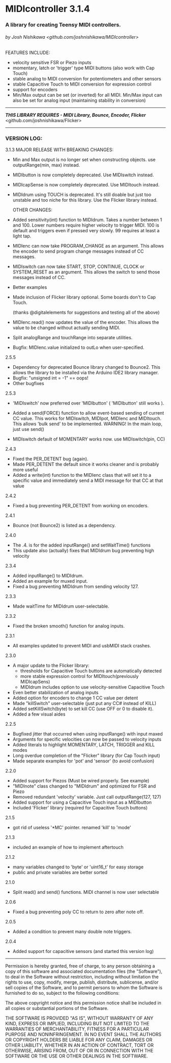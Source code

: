 # MIDIcontroller 3.1.4
### A library for creating Teensy MIDI controllers.
###### by Josh Nishikawa <github.com/joshnishikawa/MIDIcontroller>

 FEATURES INCLUDE:
  - velocity sensitive FSR or Piezo inputs
  - momentary, latch or 'trigger' type MIDI buttons (also work with Cap Touch) 
  - stable analog to MIDI conversion for potentiometers and other sensors
  - stable Capacitive Touch to MIDI conversion for expression control
  - support for encoders
  - Min/Max output can be set (or inverted) for all MIDI. Min/Max input
      can also be set for analog input (maintaining stability in conversion)
___
***THIS LIBRARY REQUIRES - MIDI Library, Bounce, Encoder, Flicker***
<github.com/joshnishikawa/Flicker>
___

### VERSION LOG:
3.1.3 MAJOR RELEASE WITH BREAKING CHANGES:
- Min and Max output is no longer set when constructing objects.
    use outputRange(min, max) instead.
- MIDIbutton is now completely deprecated. Use MIDIswitch instead.
- MIDIcapSense is now completely deprecated. Use MIDItouch instead.
- MIDIdrum using TOUCH is deprecated. It's still doable but just too unstable
    and too niche for this library. Use the Flicker library instead.

  OTHER CHANGES:
- Added sensitivity(int) function to MIDIdrum. Takes a number between 1 and 100.
    Lower numbers require higher velocity to trigger MIDI. 100 is default 
    and triggers even if pressed very slowly. 99 requires at least a light tap.
- MIDIenc can now take PROGRAM_CHANGE as an argument. This allows the encoder
    to send program change messages instead of CC messages. 
- MIDIswitch can now take START, STOP, CONTINUE, CLOCK or SYSTEM_RESET as an
    argument. This allows the switch to send those messages instead of CC.
- Better examples
- Made inclusion of Flicker library optional. Some boards don't to Cap Touch.

    (thanks @digitalelements for suggestions and testing all of the above)

- MIDIenc.read() now updates the value of the encoder. This allows the value
    to be changed without actually sending MIDI.
- Split analogRange and touchRange into separate utilities.
- Bugfix: MIDIenc.value initialized to outLo when user-specified.

2.5.5
- Dependency for deprecated Bounce library changed to Bounce2. This allows the 
    library to be installed via the Arduino IDE2 library manager.
- Bugfix: "unsigned int = -1" == oops!
- Other bugfixes

2.5.3
- 'MIDIswitch' now preferred over 'MIDIbutton' ( 'MIDIbutton' still works ).
- Added a send(FORCE) function to allow event-based sending of current CC value.
    This works for MIDIswitch, MIDIpot, MIDIenc and MIDItouch. This allows
    'bulk send' to be implemented. WARNING! In the main loop, just use send()

- MIDIswitch default of MOMENTARY works now. use MIDIswitch(pin, CC)

2.4.3
- Fixed the PER_DETENT bug (again).
- Made PER_DETENT the default since it works cleaner and is probably more useful
- Added a write(int) function to the MIDIenc class that will set it to a
    specific value and immediately send a MIDI message for that CC at that value

2.4.2 
- Fixed a bug preventing PER_DETENT from working on encoders.

2.4.1 
- Bounce (not Bounce2) is listed as a dependency.

2.4.0
- The .4. is for the added inputRange() and setWaitTime() functions
- This update also (actually) fixes that MIDIdrum bug preventing high velocity

2.3.4 
- Added inputRange() to MIDIdrum.
- Added an example for muxed input.
- Fixed a bug preventing MIDIdrum from sending velocity 127.

2.3.3 
- Made waitTime for MIDIdrum user-selectable.

2.3.2 
- Fixed the broken smooth() function for analog inputs.

2.3.1 
- All examples updated to prevent MIDI and usbMIDI stack crashes.

2.3.0 
- A major update to the Flicker library:
    - thresholds for Capacitive Touch buttons are automatically detected 
    - more stable expression control for MIDItouch(previously MIDIcapSens)
    - MIDIdrum includes option to use velocity-sensitive Capacitive Touch
- Even better stabilization of analog inputs
- Added option for encoders to change 1 CC value per detent
- Made "killSwitch" user-selectable (just put any CC# instead of KILL)
- Added setKillSwitch(byte) to set kill CC (use OFF or 0 to disable it).
- Added a few visual aides

2.2.5 
- Bugfixed jitter that occurred when using inputRange() with input maxed
- Arguments for specific velocities can now be passed to velocity inputs
- Added literals to highlight MOMENTARY, LATCH, TRIGGER and KILL modes
- Long overdue completion of the "Flicker" library (for Cap Touch input)
- Made separate examples for 'pot' and 'sensor' (to avoid confusion)

2.2.0 
- Added support for Piezos (Must be wired properly. See example)
- "MIDInote" class changed to "MIDIdrum" and optimized for FSR and Piezo
- Removed redundant 'velocity' variable. Just call outputRange(127, 127)
- Added support for using a Capacitive Touch input as a MIDIbutton
- Included 'Flicker' library (required for Capacitive Touch buttons)

2.1.5 
- got rid of useless '*MC' pointer. renamed 'kill' to 'mode'

2.1.3 
- included an example of how to implement aftertouch

2.1.2 
- many variables changed to 'byte' or 'uint16_t' for easy storage
- public and private variables are better sorted

2.1.0 
- Split read() and send() functions. MIDI channel is now user selectable

2.0.6 
- Fixed a bug preventing poly CC to return to zero after note off.

2.0.5 
- Added a condition to prevent many double note triggers.

2.0.4 
- Added support for capacitive sensors (and started this version log)
___

Permission is hereby granted, free of charge, to any person obtaining a copy
of this software and associated documentation files (the "Software"), to deal
in the Software without restriction, including without limitation the rights
to use, copy, modify, merge, publish, distribute, sublicense, and/or sell
copies of the Software, and to permit persons to whom the Software is
furnished to do so, subject to the following conditions:

The above copyright notice and this permission notice shall be included in
all copies or substantial portions of the Software.

THE SOFTWARE IS PROVIDED "AS IS", WITHOUT WARRANTY OF ANY KIND, EXPRESS OR
IMPLIED, INCLUDING BUT NOT LIMITED TO THE WARRANTIES OF MERCHANTABILITY,
FITNESS FOR A PARTICULAR PURPOSE AND NONINFRINGEMENT. IN NO EVENT SHALL THE
AUTHORS OR COPYRIGHT HOLDERS BE LIABLE FOR ANY CLAIM, DAMAGES OR OTHER
LIABILITY, WHETHER IN AN ACTION OF CONTRACT, TORT OR OTHERWISE, ARISING FROM,
OUT OF OR IN CONNECTION WITH THE SOFTWARE OR THE USE OR OTHER DEALINGS IN
THE SOFTWARE.
